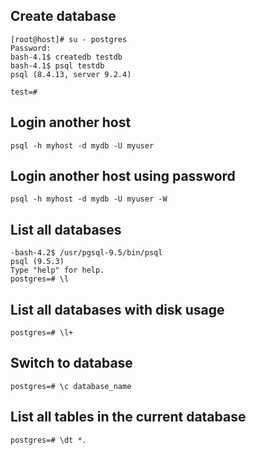 ## Create database
```
[root@host]# su - postgres
Password:
bash-4.1$ createdb testdb
bash-4.1$ psql testdb
psql (8.4.13, server 9.2.4)

test=#
```
## Login another host
```
psql -h myhost -d mydb -U myuser
```

## Login another host using password
```
psql -h myhost -d mydb -U myuser -W
```

## List all databases
```
-bash-4.2$ /usr/pgsql-9.5/bin/psql
psql (9.5.3)
Type "help" for help.
postgres=# \l

```
## List all databases with disk usage
```
postgres=# \l+
```
## Switch to database
```
postgres=# \c database_name
```

## List all tables in the current database
```
postgres=# \dt *.


